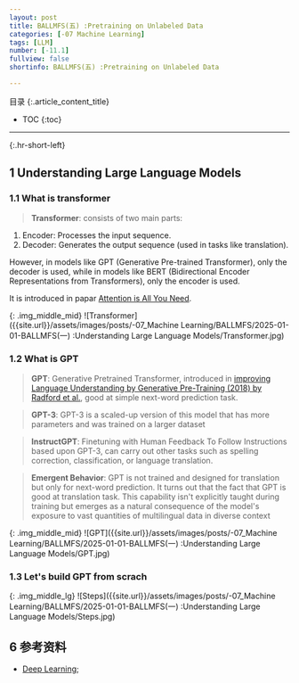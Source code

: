 ```yaml
---
layout: post
title: BALLMFS(五) :Pretraining on Unlabeled Data
categories: [-07 Machine Learning]
tags: [LLM]
number: [-11.1]
fullview: false
shortinfo: BALLMFS(五) :Pretraining on Unlabeled Data

---
```

目录
{:.article_content_title}


* TOC
{:toc}

---
{:.hr-short-left}

## 1 Understanding Large Language Models ##

### 1.1 What is transformer
> **Transformer**: consists of two main parts:
1. Encoder: Processes the input sequence.
2. Decoder: Generates the output sequence (used in tasks like translation).

However, in models like GPT (Generative Pre-trained Transformer), only the decoder is used, while in models like BERT (Bidirectional Encoder Representations from Transformers), only the encoder is used.

It is introduced in papar [Attention is All You Need](https://arxiv.org/abs/1706.03762).

{: .img_middle_mid}
![Transformer]({{site.url}}/assets/images/posts/-07_Machine Learning/BALLMFS/2025-01-01-BALLMFS(一) :Understanding Large Language Models/Transformer.jpg)


### 1.2 What is GPT

> **GPT**: Generative Pretrained Transformer, introduced in [improving Language Understanding by Generative Pre-Training (2018) by Radford et al.](http://cdn.openai.com/research-covers/language-unsupervised/language_understanding_paper.pdf), good at simple next-word prediction task.

> **GPT-3**: GPT-3 is a scaled-up version of this model that has more parameters and was trained on a larger dataset

> **InstructGPT**: Finetuning with Human Feedback To Follow Instructions based upon GPT-3, can carry out other tasks such as spelling correction, classification, or language translation.

> **Emergent Behavior**: GPT is not trained and designed for translation but only for next-word prediction. It turns out that the fact that GPT is good at translation task. This capability isn't explicitly taught during training but emerges as a natural consequence of the model's exposure to vast quantities of multilingual data in diverse context

{: .img_middle_mid}
![GPT]({{site.url}}/assets/images/posts/-07_Machine Learning/BALLMFS/2025-01-01-BALLMFS(一) :Understanding Large Language Models/GPT.jpg)


### 1.3 Let's build GPT from scrach

{: .img_middle_lg}
![Steps]({{site.url}}/assets/images/posts/-07_Machine Learning/BALLMFS/2025-01-01-BALLMFS(一) :Understanding Large Language Models/Steps.jpg)





## 6 参考资料 ##
- [Deep Learning](https://book.douban.com/subject/26883982/);